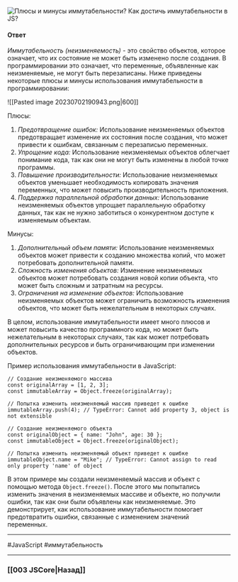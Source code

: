 ![Плюсы и минусы иммутабельности? Как достичь иммутабельности в JS?](https://youtu.be/ngyOYuTrUk8?t=445)

#### Ответ

*Иммутабельность (неизменяемость)* - это свойство объектов, которое означает, что их состояние не может быть изменено после создания. В программировании это означает, что переменные, объявленные как неизменяемые, не могут быть перезаписаны. Ниже приведены некоторые плюсы и минусы использования иммутабельности в программировании:

![[Pasted image 20230702190943.png|600]]

Плюсы:
1. *Предотвращение ошибок:* Использование неизменяемых объектов предотвращает изменение их состояния после создания, что может привести к ошибкам, связанным с перезаписью переменных.
2. *Упрощение кода:* Использование неизменяемых объектов облегчает понимание кода, так как они не могут быть изменены в любой точке программы.
3. *Повышение производительности:* Использование неизменяемых объектов уменьшает необходимость копировать значения переменных, что может повысить производительность приложения.
4. *Поддержка параллельной обработки данных:* Использование неизменяемых объектов упрощает параллельную обработку данных, так как не нужно заботиться о конкурентном доступе к изменяемым объектам.

Минусы:
1. *Дополнительный объем памяти:* Использование неизменяемых объектов может привести к созданию множества копий, что может потребовать дополнительной памяти.
2. *Сложность изменения объектов:* Изменение неизменяемых объектов может потребовать создания новой копии объекта, что может быть сложным и затратным на ресурсы.
3. *Ограничения на изменение объектов:* Использование неизменяемых объектов может ограничить возможность изменения объектов, что может быть нежелательным в некоторых случаях.

В целом, использование иммутабельности имеет много плюсов и может повысить качество программного кода, но может быть нежелательным в некоторых случаях, так как может потребовать дополнительных ресурсов и быть ограничивающим при изменении объектов.

Пример использования иммутабельности в JavaScript:

```
// Создание неизменяемого массива
const originalArray = [1, 2, 3];
const immutableArray = Object.freeze(originalArray);

// Попытка изменить неизменяемый массив приведет к ошибке
immutableArray.push(4); // TypeError: Cannot add property 3, object is not extensible

// Создание неизменяемого объекта
const originalObject = { name: "John", age: 30 };
const immutableObject = Object.freeze(originalObject);

// Попытка изменить неизменяемый объект приведет к ошибке
immutableObject.name = "Mike"; // TypeError: Cannot assign to read only property 'name' of object
```

В этом примере мы создали неизменяемый массив и объект с помощью метода `Object.freeze()`. После этого мы попытались изменить значения в неизменяемых массиве и объекте, но получили ошибки, так как они были объявлены как неизменяемые. Это демонстрирует, как использование иммутабельности помогает предотвратить ошибки, связанные с изменением значений переменных.

___
 #JavaScript #иммутабельность 

___

### [[003 JSCore|Назад]]